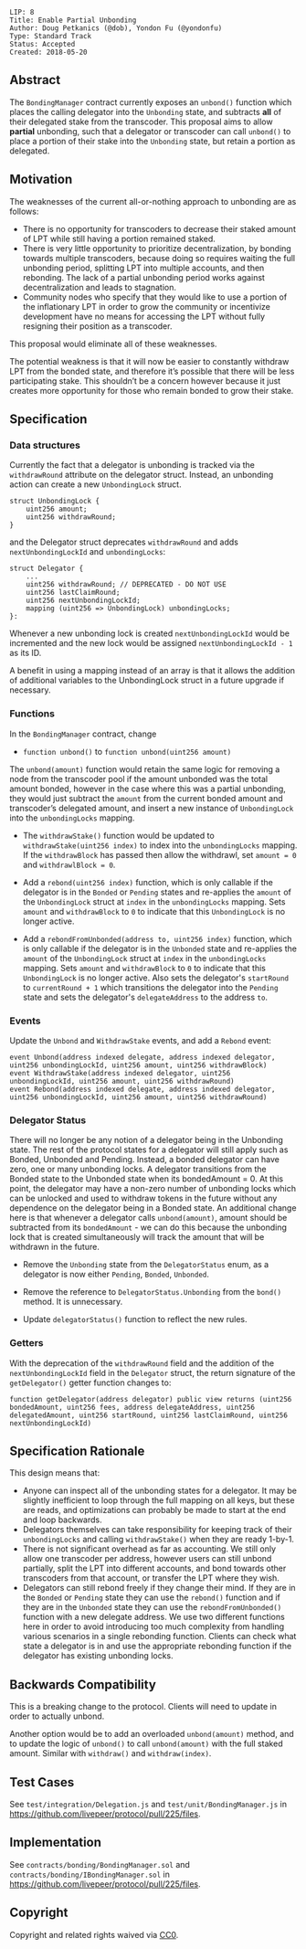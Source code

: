     LIP: 8
    Title: Enable Partial Unbonding
    Author: Doug Petkanics (@dob), Yondon Fu (@yondonfu)
    Type: Standard Track
    Status: Accepted
    Created: 2018-05-20

## Abstract

The `BondingManager` contract currently exposes an `unbond()` function which places the calling delegator into the `Unbonding` state, and subtracts **all** of their delegated stake from the transcoder. This proposal aims to allow **partial** unbonding, such that a delegator or transcoder can call `unbond()` to place a portion of their stake into the `Unbonding` state, but retain a portion as delegated.

## Motivation

The weaknesses of the current all-or-nothing approach to unbonding are as follows:

* There is no opportunity for transcoders to decrease their staked amount of LPT while still having a portion remained staked.
* There is very little opportunity to prioritize decentralization, by bonding towards multiple transcoders, because doing so requires waiting the full unbonding period, splitting LPT into multiple accounts, and then rebonding. The lack of a partial unbonding period works against decentralization and leads to stagnation.
* Community nodes who specify that they would like to use a portion of the inflationary LPT in order to grow the community or incentivize development have no means for accessing the LPT without fully resigning their position as a transcoder.

This proposal would eliminate all of these weaknesses.

The potential weakness is that it will now be easier to constantly withdraw LPT from the bonded state, and therefore it’s possible that there will be less participating stake. This shouldn’t be a concern however because it just creates more opportunity for those who remain bonded to grow their stake.

## Specification

### Data structures

Currently the fact that a delegator is unbonding is tracked via the `withdrawRound` attribute on the delegator struct. Instead, an unbonding action can create a new `UnbondingLock` struct.

```
struct UnbondingLock {
    uint256 amount;
    uint256 withdrawRound;
}
```

and the Delegator struct deprecates `withdrawRound` and adds `nextUnbondingLockId` and `unbondingLocks`:

```
struct Delegator {
    ...
    uint256 withdrawRound; // DEPRECATED - DO NOT USE
    uint256 lastClaimRound;
    uint256 nextUnbondingLockId;
    mapping (uint256 => UnbondingLock) unbondingLocks;
}:
```

Whenever a new unbonding lock is created `nextUnbondingLockId` would be incremented and the new lock would be assigned `nextUnbondingLockId - 1` as its ID.

A benefit in using a mapping instead of an array is that it allows the addition of additional variables to the UnbondingLock struct in a future upgrade if necessary.

### Functions

In the `BondingManager` contract, change

* `function unbond()` to `function unbond(uint256 amount)`

The `unbond(amount)` function would retain the same logic for removing a node from the transcoder pool if the amount unbonded was the total amount bonded, however in the case where this was a partial unbonding, they would just subtract the `amount` from the current bonded amount and transcoder’s delegated amount, and insert a new instance of `UnbondingLock` into the `unbondingLocks` mapping.

* The `withdrawStake()` function would be updated to `withdrawStake(uint256 index)` to index into the `unbondingLocks` mapping. If the `withdrawBlock` has passed then allow the withdrawl, set `amount = 0` and `withdrawlBlock = 0`.

* Add a `rebond(uint256 index)` function, which is only callable if the delegator is in the `Bonded` or `Pending` states and re-applies the `amount` of the `UnbondingLock` struct at `index` in the `unbondingLocks` mapping. Sets `amount` and `withdrawBlock` to `0` to indicate that this `UnbondingLock` is no longer active.

* Add a `rebondFromUnbonded(address to, uint256 index)` function, which is only callable if the delegator is in the `Unbonded` state and re-applies the `amount` of the `UnbondingLock` struct at `index` in the `unbondingLocks` mapping. Sets `amount` and `withdrawBlock` to `0` to indicate that this `UnbondingLock` is no longer active. Also sets the delegator's `startRound` to `currentRound + 1` which transitions the delegator into the `Pending` state and sets the delegator's `delegateAddress` to the address `to`.

### Events

Update the `Unbond` and `WithdrawStake` events, and add a `Rebond` event:

```
event Unbond(address indexed delegate, address indexed delegator, uint256 unbondingLockId, uint256 amount, uint256 withdrawBlock)
event WithdrawStake(address indexed delegator, uint256 unbondingLockId, uint256 amount, uint256 withdrawRound)
event Rebond(address indexed delegate, address indexed delegator, uint256 unbondingLockId, uint256 amount, uint256 withdrawRound)
```

### Delegator Status

There will no longer be any notion of a delegator being in the Unbonding state. The rest of the protocol states for a delegator will still apply such as Bonded, Unbonded and Pending. Instead, a bonded delegator can have zero, one or many unbonding locks. A delegator transitions from the Bonded state to the Unbonded state when its bondedAmount = 0. At this point, the delegator may have a non-zero number of unbonding locks which can be unlocked and used to withdraw tokens in the future without any dependence on the delegator being in a Bonded state. An additional change here is that whenever a delegator calls `unbond(amount)`, amount should be subtracted from its `bondedAmount` - we can do this because the unbonding lock that is created simultaneously will track the amount that will be withdrawn in the future.

* Remove the `Unbonding` state from the `DelegatorStatus` enum, as a delegator is now either `Pending`, `Bonded`, `Unbonded`.

* Remove the reference to `DelegatorStatus.Unbonding` from the `bond()` method. It is unnecessary.

* Update `delegatorStatus()` function to reflect the new rules.

### Getters

With the deprecation of the `withdrawRound` field and the addition of the `nextUnbondingLockId` field in the `Delegator` struct, the return signature of the `getDelegator()` getter function changes to:

```
function getDelegator(address delegator) public view returns (uint256 bondedAmount, uint256 fees, address delegateAddress, uint256 delegatedAmount, uint256 startRound, uint256 lastClaimRound, uint256 nextUnbondingLockId)
```

## Specification Rationale

This design means that:

* Anyone can inspect all of the unbonding states for a delegator. It may be slightly inefficient to loop through the full mapping on all keys, but these are reads, and optimizations can probably be made to start at the end and loop backwards.
* Delegators themselves can take responsibility for keeping track of their `unbondingLocks` and calling `withdrawStake()` when they are ready 1-by-1.
* There is not significant overhead as far as accounting. We still only allow one transcoder per address, however users can still unbond partially, split the LPT into different accounts, and bond towards other transcoders from that account, or transfer the LPT where they wish.
* Delegators can still rebond freely if they change their mind. If they are in the `Bonded` or `Pending` state they can use the `rebond()` function and if they are in the `Unbonded` state they can use the `rebondFromUnbonded()` function with a new delegate address. We use two different functions here in order to avoid introducing too much complexity from handling various scenarios in a single rebonding function. Clients can check what state a delegator is in and use the appropriate rebonding function if the delegator has existing unbonding locks.

## Backwards Compatibility

This is a breaking change to the protocol. Clients will need to update in order to actually unbond. 

Another option would be to add an overloaded `unbond(amount)` method, and to update the logic of `unbond()` to call `unbond(amount)` with the full staked amount. Similar with `withdraw()` and `withdraw(index)`.

## Test Cases

See `test/integration/Delegation.js` and `test/unit/BondingManager.js` in https://github.com/livepeer/protocol/pull/225/files.

## Implementation

See `contracts/bonding/BondingManager.sol` and `contracts/bonding/IBondingManager.sol` in https://github.com/livepeer/protocol/pull/225/files.

## Copyright

Copyright and related rights waived via [CC0](https://creativecommons.org/publicdomain/zero/1.0/).
